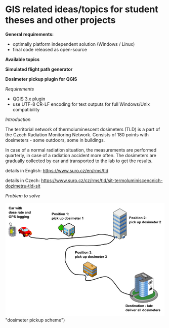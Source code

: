 # GIS related ideas/topics for student theses and other projects

**General requirements:**
- optimally platform independent solution (Windows / Linux)
- final code released as open-source

**Available topics**

**Simulated flight path generator**



**Dosimeter pickup plugin for QGIS**

*Requirements*
- QGIS 3.x plugin
- use UTF-8 CR-LF encoding for text outputs for full Windows/Unix compatibility

*Introduction*

The territorial network of thermoluminescent dosimeters (TLD) is a part of the Czech Radiation Monitoring Network. Consists of 180 points with dosimeters - some outdoors, some in buildings.

In case of a normal radiation situation, the measurements are performed quarterly, in case of a radiation accident more often. The dosimeters are gradually collected by car and transported to the lab to get the results.

details in English:
https://www.suro.cz/en/rms/tld

details in Czech:
https://www.suro.cz/cz/rms/tld/sit-termoluminiscencnich-dozimetru-tld-sit

*Problem to solve*

![Alt text](img_dosimeter_pickup/dosimeter_pickup_schema_001_route_res.png) "dosimeter pickup scheme")
